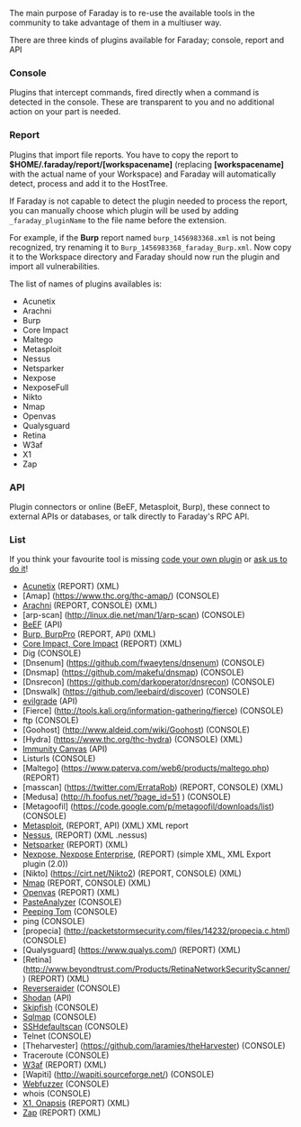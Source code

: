 The main purpose of Faraday is to re-use the available tools in the community to take advantage of them in a multiuser way.

<a name="types"></a>
There are three kinds of plugins available for Faraday; console, report and API

### Console

Plugins that intercept commands, fired directly when a command is detected in the console. These are transparent to you and no additional action on your part is needed.

### Report

Plugins that import file reports. You have to copy the report to **$HOME/.faraday/report/[workspacename]** (replacing **[workspacename]** with the actual name of your Workspace) and Faraday will automatically detect, process and add it to the HostTree.

If Faraday is not capable to detect the plugin needed to process the report, you can manually choose which plugin will be used by adding ```_faraday_pluginName``` to the file name before the extension.

For example, if the **Burp** report named ```burp_1456983368.xml``` is not being recognized, try renaming it to ```Burp_1456983368_faraday_Burp.xml```. Now copy it to the Workspace directory and Faraday should now run the plugin and import all vulnerabilities.

The list of names of plugins availables is:

* Acunetix
* Arachni
* Burp
* Core Impact
* Maltego
* Metasploit
* Nessus 
* Netsparker
* Nexpose
* NexposeFull
* Nikto
* Nmap
* Openvas
* Qualysguard
* Retina
* W3af
* X1
* Zap

### API

Plugin connectors or online (BeEF, Metasploit, Burp), these connect to external APIs or databases, or talk directly to Faraday's RPC API.

### List

If you think your favourite tool is missing [code your own plugin](https://github.com/infobyte/faraday/wiki/Basic-plugin-development) or [ask us to do it](https://github.com/infobyte/faraday/issues/new)!

* [Acunetix](https://twitter.com/acunetix) (REPORT) (XML)
* [Amap] (https://www.thc.org/thc-amap/) (CONSOLE)
* [Arachni](https://twitter.com/ArachniScanner) (REPORT, CONSOLE) (XML)
* [arp-scan] (http://linux.die.net/man/1/arp-scan) (CONSOLE)
* [BeEF](https://twitter.com/beefproject) (API)
* [Burp, BurpPro](https://twitter.com/Burp_Suite) (REPORT, API) (XML)
* [Core Impact, Core Impact](https://twitter.com/CoreSecurity) (REPORT) (XML)
* Dig (CONSOLE)
* [Dnsenum] (https://github.com/fwaeytens/dnsenum) (CONSOLE)
* [Dnsmap] (https://github.com/makefu/dnsmap) (CONSOLE)
* [Dnsrecon] (https://github.com/darkoperator/dnsrecon) (CONSOLE)
* [Dnswalk] (https://github.com/leebaird/discover) (CONSOLE)
* [evilgrade](http://twitter.com/infobytesec) (API)
* [Fierce] (http://tools.kali.org/information-gathering/fierce) (CONSOLE)
* ftp (CONSOLE)
* [Goohost] (http://www.aldeid.com/wiki/Goohost) (CONSOLE)
* [Hydra] (https://www.thc.org/thc-hydra) (CONSOLE) (XML)
* [Immunity Canvas](http://www.immunityinc.com/products/canvas/) (API)
* Listurls (CONSOLE)
* [Maltego] (https://www.paterva.com/web6/products/maltego.php) (REPORT)
* [masscan] (https://twitter.com/ErrataRob) (REPORT, CONSOLE) (XML)
* [Medusa] (http://h.foofus.net/?page_id=51 ) (CONSOLE)
* [Metagoofil] (https://code.google.com/p/metagoofil/downloads/list) (CONSOLE)
* [Metasploit](https://twitter.com/metasploit), (REPORT, API) (XML) XML report
* [Nessus](https://twitter.com/tenablesecurity), (REPORT) (XML .nessus)
* [Netsparker](https://twitter.com/Netsparker) (REPORT) (XML)
* [Nexpose, Nexpose Enterprise](https://twitter.com/rapid7), (REPORT) (simple XML, XML Export plugin (2.0))
* [Nikto] (https://cirt.net/Nikto2) (REPORT, CONSOLE) (XML)
* [Nmap](https://twitter.com/nmap) (REPORT, CONSOLE) (XML)
* [Openvas](https://twitter.com/openvas) (REPORT) (XML)
* [PasteAnalyzer](https://github.com/Ezequieltbh/pasteAnalyzer) (CONSOLE)
* [Peeping Tom](https://bitbucket.org/LaNMaSteR53/peepingtom/) (CONSOLE)
* ping (CONSOLE)
* [propecia] (http://packetstormsecurity.com/files/14232/propecia.c.html) (CONSOLE)
* [Qualysguard] (https://www.qualys.com/) (REPORT) (XML)
* [Retina] (http://www.beyondtrust.com/Products/RetinaNetworkSecurityScanner/) (REPORT) (XML)
* [Reverseraider](http://sourceforge.net/projects/complemento/files/) (CONSOLE)
* [Shodan](https://twitter.com/shodanhq) (API)
* [Skipfish](https://code.google.com/p/skipfish/) (CONSOLE)
* [Sqlmap](https://twitter.com/sqlmap) (CONSOLE)
* [SSHdefaultscan](https://github.com/atarantini/sshdefaultscan) (CONSOLE)
* Telnet (CONSOLE)
* [Theharvester] (https://github.com/laramies/theHarvester) (CONSOLE)
* Traceroute (CONSOLE)
* [W3af](https://twitter.com/w3af) (REPORT) (XML)
* [Wapiti] (http://wapiti.sourceforge.net/) (CONSOLE)
* [Webfuzzer](http://gunzip.altervista.org/g.php?f=projects#webfuzzer) (CONSOLE)
* whois (CONSOLE)
* [X1, Onapsis](https://twitter.com/onapsis) (REPORT) (XML)
* [Zap](https://twitter.com/zaproxy) (REPORT) (XML)
